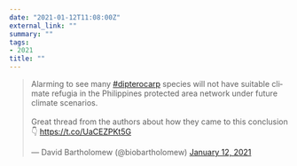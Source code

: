```yaml
---
date: "2021-01-12T11:08:00Z"
external_link: ""
summary: ""
tags:
- 2021
title: ""
---
```

<blockquote class="twitter-tweet" data-width="350"><p lang="en" dir="ltr">Alarming to see many <a href="https://twitter.com/hashtag/dipterocarp?src=hash&amp;ref_src=twsrc%5Etfw">#dipterocarp</a> species will not have suitable climate refugia in the Philippines protected area network under future climate scenarios.<br><br>Great thread from the authors about how they came to this conclusion 👇 <a href="https://t.co/UaCEZPKt5G">https://t.co/UaCEZPKt5G</a></p>&mdash; David Bartholomew (@biobartholomew) <a href="https://twitter.com/biobartholomew/status/1349010262511284226?ref_src=twsrc%5Etfw">January 12, 2021</a></blockquote> <script async src="https://platform.twitter.com/widgets.js" charset="utf-8"></script>